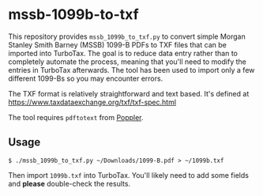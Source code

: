# mssb-1099b-to-txf

This repository provides `mssb_1099b_to_txf.py` to convert simple Morgan Stanley
Smith Barney (MSSB) 1099-B PDFs to TXF files that can be imported into TurboTax.
The goal is to reduce data entry rather than to completely automate the process,
meaning that you'll need to modify the entries in TurboTax afterwards. The tool
has been used to import only a few different 1099-Bs so you may encounter
errors.

The TXF format is relatively straightforward and text based. It's defined at
https://www.taxdataexchange.org/txf/txf-spec.html

The tool requires `pdftotext` from
[Poppler](https://github.com/freedesktop/poppler).

## Usage

```
$ ./mssb_1099b_to_txf.py ~/Downloads/1099-B.pdf > ~/1099b.txf
```

Then import `1099b.txf` into TurboTax. You'll likely need to add some fields
and **please** double-check the results.
